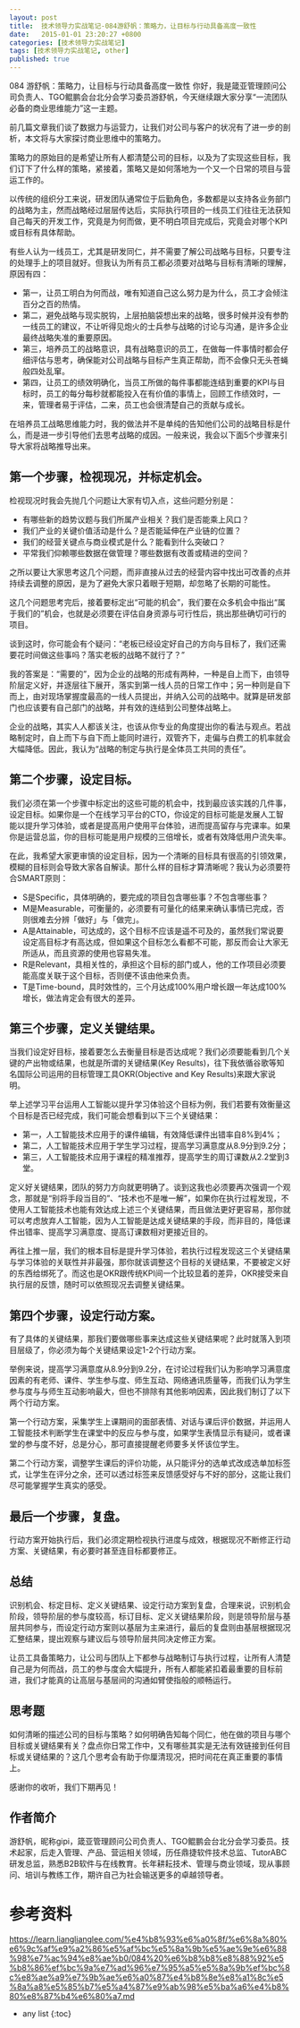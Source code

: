 ```yaml
---
layout: post
title:  技术领导力实战笔记-084游舒帆：策略力，让目标与行动具备高度一致性
date:   2015-01-01 23:20:27 +0800
categories: [技术领导力实战笔记]
tags: [技术领导力实战笔记, other]
published: true
---
```




084 游舒帆：策略力，让目标与行动具备高度一致性
你好，我是箴亚管理顾问公司负责人、TGO鲲鹏会台北分会学习委员游舒帆，今天继续跟大家分享“一流团队必备的商业思维能力”这一主题。

前几篇文章我们谈了数据力与运营力，让我们对公司与客户的状况有了进一步的剖析，本文将与大家探讨商业思维中的策略力。

策略力的原始目的是希望让所有人都清楚公司的目标，以及为了实现这些目标，我们订下了什么样的策略，紧接着，策略又是如何落地为一个又一个日常的项目与营运工作的。

以传统的组织分工来说，研发团队通常位于后勤角色，多数都是以支持各业务部门的战略为主，然而战略经过层层传达后，实际执行项目的一线员工们往往无法获知自己每天的开发工作，究竟是为何而做，更不明白项目完成后，究竟会对哪个KPI或目标有具体帮助。

有些人认为一线员工，尤其是研发同仁，并不需要了解公司战略与目标，只要专注的处理手上的项目就好。但我认为所有员工都必须要对战略与目标有清晰的理解，原因有四：

* 第一，让员工明白为何而战，唯有知道自己这么努力是为什么，员工才会倾注百分之百的热情。
* 第二，避免战略与现实脱钩，上层拍脑袋想出来的战略，很多时候并没有参酌一线员工的建议，不让听得见炮火的士兵参与战略的讨论与沟通，是许多企业最终战略失准的重要原因。
* 第三，培养员工的战略意识，具有战略意识的员工，在做每一件事情时都会仔细评估与思考，确保能对公司战略与目标产生真正帮助，而不会像只无头苍蝇般四处乱窜。
* 第四，让员工的绩效明确化，当员工所做的每件事都能连结到重要的KPI与目标时，员工的每分每秒就都能投入在有价值的事情上，回顾工作绩效时，一来，管理者易于评估，二来，员工也会很清楚自己的贡献与成长。

在培养员工战略思维能力时，我的做法并不是单纯的告知他们公司的战略目标是什么，而是进一步引导他们去思考战略的成因。一般来说，我会以下面5个步骤来引导大家将战略推导出来。

## 第一个步骤，检视现况，并标定机会。

检视现况时我会先抛几个问题让大家有切入点，这些问题分别是：

* 有哪些新的趋势议题与我们所属产业相关？我们是否能乘上风口？
* 我们产业的关键价值活动是什么？是否能延伸在产业链的位置？
* 我们的经营关键点与商业模式是什么？能看到什么突破口？
* 平常我们仰赖哪些数据在做管理？哪些数据有改善或精进的空间？

之所以要让大家思考这几个问题，而非直接从过去的经营内容中找出可改善的点并持续去调整的原因，是为了避免大家只着眼于短期，却忽略了长期的可能性。

这几个问题思考完后，接着要标定出“可能的机会”，我们要在众多机会中指出“属于我们的”机会，也就是必须要在评估自身资源与可行性后，挑出那些确切可行的项目。

谈到这时，你可能会有个疑问：“老板已经设定好自己的方向与目标了，我们还需要花时间做这些事吗？落实老板的战略不就行了？”

我的答案是：“需要的”，因为企业的战略的形成有两种，一种是自上而下，由领导阶层定义好，并逐层往下展开，落实到第一线人员的日常工作中；另一种则是自下而上，由对现场掌握度最高的一线人员提出，并纳入公司的战略中。就算是研发部门也应该要有自己部门的战略，并有效的连结到公司整体战略上。

企业的战略，其实人人都该关注，也该从你专业的角度提出你的看法与观点。若战略制定时，自上而下与自下而上能同时进行，双管齐下，走偏与白费工的机率就会大幅降低。因此，我认为“战略的制定与执行是全体员工共同的责任”。

## 第二个步骤，设定目标。

我们必须在第一个步骤中标定出的这些可能的机会中，找到最应该实践的几件事，设定目标。如果你是一个在线学习平台的CTO，你设定的目标可能是发展人工智能以提升学习体验，或者是提高用户使用平台体验，进而提高留存与完课率。如果你是运营总监，你的目标可能是用户规模的三倍增长，或者有效降低用户流失率。

在此，我希望大家更审慎的设定目标，因为一个清晰的目标具有很高的引领效果，模糊的目标则会导致大家各自解读。那什么样的目标才算清晰呢？我认为必须要符合SMART原则：

* S是Specific，具体明确的，要完成的项目包含哪些事？不包含哪些事？
* M是Measurable，可衡量的，必须要有可量化的结果来确认事情已完成，否则很难去分辨「做好」与「做完」。
* A是Attainable，可达成的，这个目标不应该是遥不可及的，虽然我们常说要设定高目标才有高达成，但如果这个目标怎么看都不可能，那反而会让大家无所适从，而且资源的使用也容易失准。
* R是Relevant，具相关性的，承担这个目标的部门或人，他的工作项目必须要能高度关联于这个目标，否则便不该由他来负责。
* T是Time-bound，具时效性的，三个月达成100%用户增长跟一年达成100%增长，做法肯定会有很大的差异。

## 第三个步骤，定义关键结果。

当我们设定好目标，接着要怎么去衡量目标是否达成呢？我们必须要能看到几个关键的产出物或结果，也就是所谓的关键结果(Key Results)，往下我依循谷歌等知名国际公司运用的目标管理工具OKR(Objective and Key Results)来跟大家说明。

举上述学习平台运用人工智能以提升学习体验这个目标为例，我们若要有效衡量这个目标是否已经完成，我们可能会想看到以下三个关键结果：

* 第一，人工智能技术应用于的课件编辑，有效降低课件出错率自8%到4%；
* 第二，人工智能技术应用于学生学习过程，提高学习满意度从8.9分到9.2分；
* 第三，人工智能技术应用于课程的精准推荐，提高学生的周订课数从2.2堂到3堂。

定义好关键结果，团队的努力方向就更明确了。谈到这我也必须要再次强调一个观念，那就是“别将手段当目的”、“技术也不是唯一解”，如果你在执行过程发现，不使用人工智能技术也能有效达成上述三个关键结果，而且做法更好更容易，那你就可以考虑放弃人工智能，因为人工智能是达成关键结果的手段，而非目的，降低课件出错率、提高学习满意度、提高订课数相对更接近目的。

再往上推一层，我们的根本目标是提升学习体验，若执行过程发现这三个关键结果与学习体验的关联性并非最强，那你就该调整这个目标的关键结果，不要被定义好的东西给绑死了。而这也是OKR跟传统KPI间一个比较显着的差异，OKR接受来自执行层的反馈，随时可以依照现况去调整关键结果。

## 第四个步骤，设定行动方案。

有了具体的关键结果，那我们要做哪些事来达成这些关键结果呢？此时就落入到项目层级了，你必须为每个关键结果设定1-2个行动方案。

举例来说，提高学习满意度从8.9分到9.2分，在讨论过程我们认为影响学习满意度因素的有老师、课件、学生参与度、师生互动、网络通讯质量等，而我们认为学生参与度与与师生互动影响最大，但也不排除有其他影响因素，因此我们制订了以下两个行动方案。

第一个行动方案，采集学生上课期间的面部表情、对话与课后评价数据，并运用人工智能技术判断学生在课堂中的反应与参与度，如果学生表情显示有疑问，或者课堂的参与度不好，总是分心，那可直接提醒老师要多关怀该位学生。

第二个行动方案，调整学生课后的评价功能，从只能评分的选单式改成选单加标签式，让学生在评分之余，还可以透过标签来反馈感受好与不好的部分，这能让我们尽可能掌握学生真实的感受。

## 最后一个步骤，复盘。

行动方案开始执行后，我们必须定期检视执行进度与成效，根据现况不断修正行动方案、关键结果，有必要时甚至连目标都要修正。

## 总结

识别机会、标定目标、定义关键结果、设定行动方案到复盘，合理来说，识别机会阶段，领导阶层的参与度较高，标订目标、定义关键结果阶段，则是领导阶层与基层共同参与，而设定行动方案则以基层为主来进行，最后的复盘则由基层根据现况汇整结果，提出观察与建议后与领导阶层共同决定修正方案。

让员工具备策略力，让公司与团队上下都参与战略制订与执行过程，让所有人清楚自己是为何而战，员工的参与度会大幅提升，所有人都能紧扣着最重要的目标前进，我们才能真的让高层与基层间的沟通如臂使指般的顺畅运行。

## 思考题

如何清晰的描述公司的目标与策略？如何明确告知每个同仁，他在做的项目与哪个目标或关键结果有关？盘点你日常工作中，又有哪些其实是无法有效链接到任何目标或关键结果的？这几个思考会有助于你厘清现况，把时间花在真正重要的事情上。

感谢你的收听，我们下期再见！

## 作者简介

游舒帆，昵称gipi，箴亚管理顾问公司负责人、TGO鲲鹏会台北分会学习委员。技术起家，后走入管理、产品、营运相关领域，历任鼎捷软件技术总监、TutorABC研发总监，熟悉B2B软件与在线教育。长年耕耘技术、管理与商业领域，现从事顾问、培训与教练工作，期许自己为社会输送更多的卓越领导者。




# 参考资料

https://learn.lianglianglee.com/%e4%b8%93%e6%a0%8f/%e6%8a%80%e6%9c%af%e9%a2%86%e5%af%bc%e5%8a%9b%e5%ae%9e%e6%88%98%e7%ac%94%e8%ae%b0/084%20%e6%b8%b8%e8%88%92%e5%b8%86%ef%bc%9a%e7%ad%96%e7%95%a5%e5%8a%9b%ef%bc%8c%e8%ae%a9%e7%9b%ae%e6%a0%87%e4%b8%8e%e8%a1%8c%e5%8a%a8%e5%85%b7%e5%a4%87%e9%ab%98%e5%ba%a6%e4%b8%80%e8%87%b4%e6%80%a7.md

* any list
{:toc}
